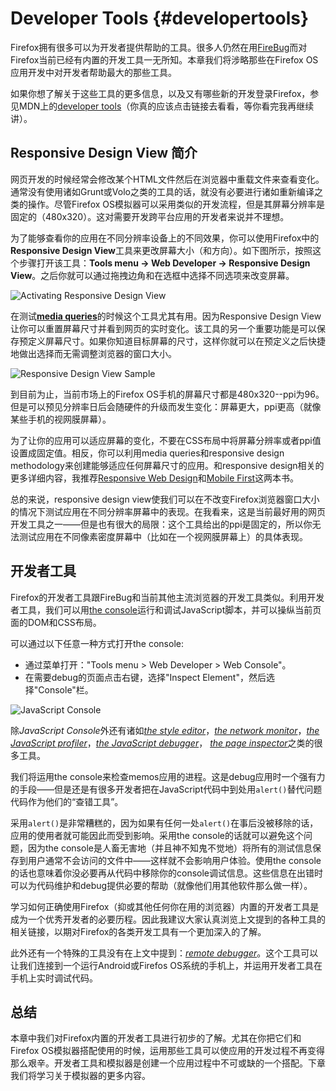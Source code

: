 # Developer Tools {#developertools}

Firefox拥有很多可以为开发者提供帮助的工具。很多人仍然在用[FireBug](https://addons.mozilla.org/pt-BR/firefox/addon/firebug/)而对Firefox当前已经有内置的开发工具一无所知。本章我们将涉略那些在Firefox OS应用开发中对开发者帮助最大的那些工具。

如果你想了解关于这些工具的更多信息，以及又有哪些新的开发登录Firefox，参见MDN上的[developer tools](https://developer.mozilla.org/en-US/docs/Tools)（你真的应该点击链接去看看，等你看完我再继续讲）。

## Responsive Design View 简介
网页开发的时候经常会修改某个HTML文件然后在浏览器中重载文件来查看变化。通常没有使用诸如Grunt或Volo之类的工具的话，就没有必要进行诸如重新编译之类的操作。尽管Firefox OS模拟器可以采用类似的开发流程，但是其屏幕分辨率是固定的（480x320）。这对需要开发跨平台应用的开发者来说并不理想。

为了能够查看你的应用在不同分辨率设备上的不同效果，你可以使用Firefox中的**Responsive Design View**工具来更改屏幕大小（和方向）。如下图所示，按照这个步骤打开该工具：**Tools menu -> Web Developer -> Responsive Design View**。之后你就可以通过拖拽边角和在选框中选择不同选项来改变屏幕。

![Activating Responsive Design View](images/originals/responsive-design-view.png)

在测试[**media queries**](https://developer.mozilla.org/en-US/docs/Web/Guide/CSS/Media_queries)的时候这个工具尤其有用。因为Responsive Design View让你可以重置屏幕尺寸并看到网页的实时变化。该工具的另一个重要功能是可以保存预定义屏幕尺寸。如果你知道目标屏幕的尺寸，这样你就可以在预定义之后快捷地做出选择而无需调整浏览器的窗口大小。

![Responsive Design View Sample](images/originals/responsive-view-sample.png)

到目前为止，当前市场上的Firefox OS手机的屏幕尺寸都是480x320--ppi为96。但是可以预见分辨率日后会随硬件的升级而发生变化：屏幕更大，ppi更高（就像某些手机的视网膜屏幕）。

为了让你的应用可以适应屏幕的变化，不要在CSS布局中将屏幕分辨率或者ppi值设置成固定值。相反，你可以利用media queries和responsive design methodology来创建能够适应任何屏幕尺寸的应用。和responsive design相关的更多详细内容，我推荐[Responsive Web Design](http://www.abookapart.com/products/responsive-web-design)和[Mobile First](http://www.abookapart.com/products/mobile-first)这两本书。

总的来说，responsive design view使我们可以在不改变Firefox浏览器窗口大小的情况下测试应用在不同分辨率屏幕中的表现。在我看来，这是当前最好用的网页开发工具之一——但是也有很大的局限：这个工具给出的ppi是固定的，所以你无法测试应用在不同像素密度屏幕中（比如在一个视网膜屏幕上）的具体表现。

## 开发者工具
Firefox的开发者工具跟FireBug和当前其他主流浏览器的开发工具类似。利用开发者工具，我们可以用[the console](https://developer.mozilla.org/en-US/docs/Web/API/console)运行和调试JavaScript脚本，并可以操纵当前页面的DOM和CSS布局。

可以通过以下任意一种方式打开the console:

* 通过菜单打开："Tools menu > Web Developer > Web Console"。
* 在需要debug的页面点击右键，选择"Inspect Element"，然后选择"Console"栏。

![JavaScript Console](images/originals/console-open.png)

除*JavaScript Console*外还有诸如[*the style editor*](https://developer.mozilla.org/en-US/docs/Tools/Style_Editor)，[*the network monitor*](https://developer.mozilla.org/en-US/docs/Tools/Network_Monitor)，[*the JavaScript profiler*](https://developer.mozilla.org/en-US/docs/Tools/Profiler)，[*the JavaScript debugger*](https://developer.mozilla.org/en-US/docs/Tools/Debugger)， [*the page inspector*](https://developer.mozilla.org/en-US/docs/Tools/Page_Inspector)之类的很多工具。

我们将运用the console来检查memos应用的进程。这是debug应用时一个强有力的手段——但是还是有很多开发者把在JavaScript代码中到处用`alert()`替代问题代码作为他们的“查错工具”。

采用`alert()`是非常糟糕的，因为如果有任何一处`alert()`在事后没被移除的话，应用的使用者就可能因此而受到影响。采用the console的话就可以避免这个问题，因为the console是人畜无害地（并且神不知鬼不觉地）将所有的测试信息保存到用户通常不会访问的文件中——这样就不会影响用户体验。使用the console的话也意味着你没必要再从代码中移除你的console调试信息。这些信息在出错时可以为代码维护和debug提供必要的帮助（就像他们用其他软件那么做一样）。

学习如何正确使用Firefox（抑或其他任何你在用的浏览器）内置的开发者工具是成为一个优秀开发者的必要历程。因此我建议大家认真浏览上文提到的各种工具的相关链接，以期对Firefox的各类开发工具有一个更加深入的了解。

此外还有一个特殊的工具没有在上文中提到：[*remote debugger*](https://developer.mozilla.org/en-US/docs/Tools/Remote_Debugging)。这个工具可以让我们连接到一个运行Android或Firefos OS系统的手机上，并运用开发者工具在手机上实时调试代码。

## 总结
本章中我们对Firefox内置的开发者工具进行初步的了解。尤其在你把它们和Firefox OS模拟器搭配使用的时候，运用那些工具可以使应用的开发过程不再变得那么艰辛。开发者工具和模拟器是创建一个应用过程中不可或缺的一个搭配。下章我们将学习关于模拟器的更多内容。
